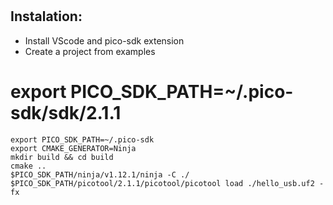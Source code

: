 # 
## Instalation:
* Install VScode and pico-sdk extension
* Create a project from examples
# export PICO_SDK_PATH=~/.pico-sdk/sdk/2.1.1
```
export PICO_SDK_PATH=~/.pico-sdk
export CMAKE_GENERATOR=Ninja
mkdir build && cd build
cmake ..
$PICO_SDK_PATH/ninja/v1.12.1/ninja -C ./
$PICO_SDK_PATH/picotool/2.1.1/picotool/picotool load ./hello_usb.uf2 -fx
```


